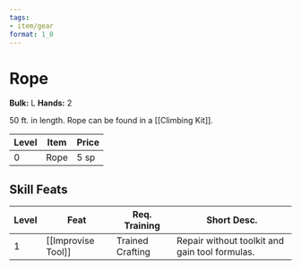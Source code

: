 ```yaml
---
tags:
- item/gear
format: 1_0
---
```

# Rope

**Bulk:** L
**Hands:** 2

50 ft. in length. Rope can be found in a [[Climbing Kit]].

| **Level** | **Item** | **Price** |
| --------- | -------- | --------- |
| 0         | Rope     | 5 sp      |

## Skill Feats

| Level | Feat               | Req. Training    | Short Desc.                                    |
| ----- | ------------------ | ---------------- | ---------------------------------------------- |
| 1     | [[Improvise Tool]] | Trained Crafting | Repair without toolkit and gain tool formulas. |
